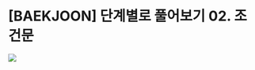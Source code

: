 # [BAEKJOON] 단계별로 풀어보기 02. 조건문
<img src="https://capsule-render.vercel.app/api?type=waving&color=auto&height=200&section=header&text=내용입력&fontSize=90" />
